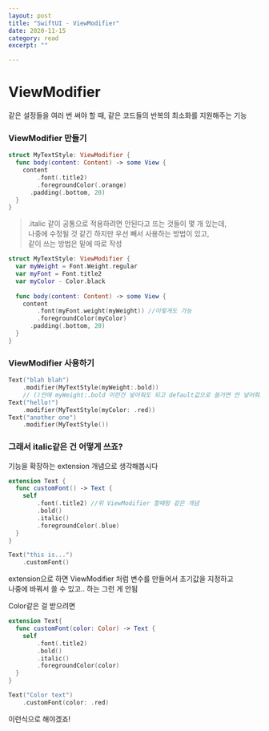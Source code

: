 ```yaml
---
layout: post
title: "SwiftUI - ViewModifier" 
date: 2020-11-15
category: read 
excerpt: ""

---
```


# ViewModifier

같은 설정들을 여러 번 써야 할 때, 같은 코드들의 반복의 최소화를 지원해주는 기능

### ViewModifier 만들기

```swift
struct MyTextStyle: ViewModifier {
  func body(content: Content) -> some View {
    content
    	.font(.title2)
    	.foregroundColor(.orange)
      .padding(.bottom, 20)
  }
}
```

> .italic 같이 공통으로 적용하려면 안된다고 뜨는 것들이 몇 개 있는데,  
> 나중에 수정될 것 같긴 하지만 우선 빼서 사용하는 방법이 있고,  
> 같이 쓰는 방법은 밑에 따로 작성

```swift
struct MyTextStyle: ViewModifier {
  var myWeight = Font.Weight.regular
  var myFont = Font.title2
  var myColor - Color.black
  
  func body(content: Content) -> some View {
    content
    	.font(myFont.weight(myWeight)) //이렇게도 가능
    	.foregroundColor(myColor)
      .padding(.bottom, 20)
  }
}
```



### ViewModifier 사용하기

```swift
Text("blah blah")
	.modifier(MyTextStyle(myWeight:.bold))
	// ()안에 myWeight:.bold 이런건 넣어줘도 되고 default값으로 쓸거면 안 넣어줘도 되고
Text("hello!")
	.modifier(MyTextStyle(myColor: .red))
Text("another one")
	.modifier(MyTextStyle())
```



### 그래서 italic같은 건 어떻게 쓰죠?

기능을 확장하는 extension 개념으로 생각해봅시다

```swift
extension Text {
  func customFont() -> Text {
    self
    	.font(.title2) //위 ViewModifier 할때랑 같은 개념
    	.bold()
    	.italic()
    	.foregroundColor(.blue)
  }
}
```

```swift
Text("this is...")
	.customFont()
```

extension으로 하면 ViewModifier 처럼 변수를 만들어서 초기값을 지정하고  
나중에 바꿔서 쓸 수 있고.. 하는 그런 게 안됨

Color같은 걸 받으려면

```swift
extension Text{
  func customFont(color: Color) -> Text {
    self
    	.font(.title2)
    	.bold()
    	.italic()
    	.foregroundColor(color)
  }
}
```

```swift
Text("Color text")
	.customFont(color: .red)
```

이런식으로 해야겠죠!


